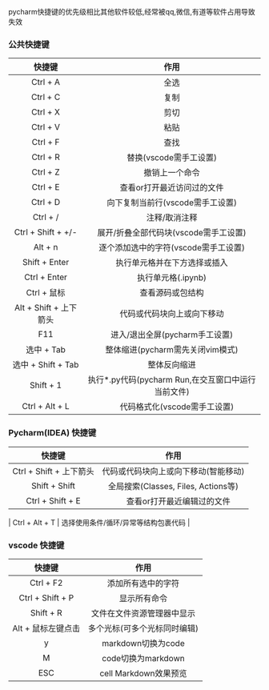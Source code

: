 pycharm快捷键的优先级相比其他软件较低,经常被qq,微信,有道等软件占用导致失效

### 公共快捷键

|        快捷键         |                 作用                 |
|:------------------:|:----------------------------------:|
|      Ctrl + A      |                 全选                 |
|      Ctrl + C      |                 复制                 |
|      Ctrl + X      |                 剪切                 |
|      Ctrl + V      |                 粘贴                 |
|      Ctrl + F      |                 查找                 |
|      Ctrl + R      |          替换(vscode需手工设置)           |
|      Ctrl + Z      |              撤销上一个命令               |
|      Ctrl + E      |           查看or打开最近访问过的文件           |
|      Ctrl + D      |        向下复制当前行(vscode需手工设置)        |
|      Ctrl + /      |              注释/取消注释               |
| Ctrl + Shift + +/- |      展开/折叠全部代码块(vscode需手工设置)       |
|      Alt + n       |       逐个添加选中的字符(vscode需手工设置)       |
|   Shift + Enter    |           执行单元格并在下方选择或插入           |
|    Ctrl + Enter    |           执行单元格(.ipynb)            |
|     Ctrl + 鼠标      |              查看源码或包结构              |
| Alt + Shift + 上下箭头 |           代码或代码块向上或向下移动            |
|        F11         |        进入/退出全屏(pycharm手工设置)        |
|      选中 + Tab      |       整体缩进(pycharm需先关闭vim模式)       |
|  选中 + Shift + Tab  |               整体反向缩进               |
|     Shift + 1      | 执行*.py代码(pycharm Run,在交互窗口中运行当前文件) |
|   Ctrl + Alt + L   |        　 代码格式化(vscode需手工设置)        |

### Pycharm(IDEA) 快捷键

|         快捷键         |               作用               |
|:-------------------:|:------------------------------:|
| Ctrl + Shift + 上下箭头 |       代码或代码块向上或向下移动(智能移动)        |
|    Shift + Shift    | 全局搜索(Classes, Files, Actions等) |
|  Ctrl + Shift + E   |        　 查看or打开最近编辑过的文件        |

|   Ctrl + Alt + T    |      选择使用条件/循环/异常等结构包裹代码       |

### vscode 快捷键

|       快捷键        |        作用         |
|:----------------:|:-----------------:|
|    Ctrl + F2     |     添加所有选中的字符     |
| Ctrl + Shift + P |      显示所有命令       |
|    Shift + R     |   文件在文件资源管理器中显示   |
|   Alt + 鼠标左键点击   |  多个光标(可多个光标同时编辑)  |
|        y         |  markdown切换为code  |
|        M         |  code切换为markdown  |
|       ESC        | cell Markdown效果预览 |